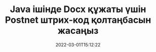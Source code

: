 ---
############################# Static ############################
layout: "auto-gen-signature"
date: 2022-03-01T15:12:22
draft: false
operation: Sign
signaturetype: Barcode
codetype: Postnet
fileformat: Docx
productName: Java
lang: kk
productCode: java
otherformats: pdf doc docx docm dot dotm dotx odt ott rtf xls xlsx xlsm xlsb csv ods ots xltx xltm ppt pptx pps ppsx odp otp potx potm pptm ppsm png jpg bmp gif tiff svg webp wmf
breadcrumb: Put  Barcode signature on Docx for Java

############################# Head ############################
head_title: "eSign Docx құжаты Java ішіндегі Postnet штрих-коды бар"
head_description: "Postnet штрих-код қолтаңбасын жасаңыз және оны кодтың бірнеше жолын пайдаланып Java арқылы Docx құжатына қойыңыз. Әртүрлі файл пішімдеріне қол қою үшін GroupDocs Document Signature API пайдаланыңыз."

############################# Header ############################
title: "Java ішінде Docx құжаты үшін Postnet штрих-код қолтаңбасын жасаңыз"
description: "Docx бизнес құжаттарыңызға Postnet штрих-кодпен e-қолтаңба қойыңыз. Қол қою опцияларын орнату үшін кодтың бірнеше жолы арқылы штрих-код қолтаңбасын жылдам және оңай жасаңыз."
bg_image: "https://cms.admin.containerize.com/templates/aspose/App_Themes/V3/images/bg/header1.png"
bg_overlay: false
button:
    enable: true

############################# SubMenu ############################
submenu:
    enable: true

    left:
        img_alt: "GroupDocs.Signature for Java"
        image: "https://cms.admin.containerize.com/templates/groupdocs/images/product-logos/90x90-noborder/groupdocs-signature-java.png"
        product: "GroupDocs.Signature"
        platform: "Java"



############################# About ############################
about:
    enable: true
    title: "GroupDocs.Signature for Java штрих-код қолтаңбалары API туралы."
    content: |
        [GroupDocs.Signature for Java](https://products.groupdocs.com/signature/java/) – UPCA, UPCE, EAN13, EAN14, Code39, Code39Extended, Code128, Codabar, Postnet, ISBN сияқты штрих-код түрлерін пайдаланып цифрлық құжаттарға электрондық қол қоюды басқаруға арналған жылдам және оңай API , ITF14 және басқалар. Тұтынушылар қажетті мәтінді қамтамасыз ететін штрих-кодтарды оңай жасап, оларды PDF, Microsoft Office Words құжаттары, Microsoft Office Excel жұмыс кітаптары, MS PowerPoint презентациялары, Adobe Photoshop файлдары және әртүрлі кескін пішімдеріне қоя алады. Құжаттарға орналастырылған штрих-кодтарды жаңартуға, іздеуге, тексеруге, жоюға немесе алдын ала қарауға болады. Сонымен қатар, штрих-кодтарды теңшеуге қолдау көрсетіледі.
    

############################# Steps ############################
steps:
    enable: true
    title_left: "Java жүйесінде Barcode арқылы Docx файлына қол қою қадамдары"
    content_left: |
        [GroupDocs.Signature for Java](https://products.groupdocs.com/signature/java/) Docx құжаттарға Barcode қолтаңбаларымен жылдам және оңай қол қою мүмкіндігін береді.
        
        * Жол немесе жад ағыны ретінде қол қойылатын Docx файлын қамтамасыз ететін Signature класының данасын жасаңыз
        * SignOptions сыныбын жасаңыз және барлық қажетті деректерді орнатыңыз.
        * Docx шығыс файлын немесе жад ағынын беретін Signature.Sign() әдісін шақырыңыз

    title_right: " Жүйе талаптары"
    content_right: |
        GroupDocs.Signature for Java барлық негізгі платформалар мен операциялық жүйелерде қолдау көрсетеді. Төмендегі кодты орындамас бұрын, жүйеде келесі алғышарттар орнатылғанына көз жеткізіңіз.

        * Операциялық жүйелер: Microsoft Windows, Linux, MacOS
        * Әзірлеу орталары: NetBeans, Intellij IDEA, Eclipse, etc.
        * Java runtime: J2SE 6.0 and above
        * Ең соңғы GroupDocs.Signature for Java нұсқасын [Maven](https://repository.groupdocs.com/webapp/#/artifacts/browse/tree/General/repo/com/groupdocs/groupdocs-signature) алыңыз.
         
    code: |
        ```java    
                
        // Set up input Docx file
        String filePath = "input.docx";
        // Set up output file
        String outputFilePath = "output.docx";

        // Instantiate Signature for input file
        Signature signature = new Signature(filePath);

        // create barcode option with predefined barcode text
        BarcodeSignOptions options = new BarcodeSignOptions("John Smith");

        // setup Barcode encoding type
        options.setEncodeType(BarcodeTypes.Postnet);

        // set signature position
        options.setLeft(50);
        options.setTop(50);
        options.setWidth(200);
        options.setHeight(50);

        // sign Docx document
        SignResult result = signature.sign(outputFilePath, options);

        ```

############################# Demos ############################
demos:
    enable: true
    title: "Docx құжаттарға Barcode тікелей көрсетілімі арқылы қол қою"
    content: |
       Дәл қазір [GroupDocs.Signature қолданбасы](https://products.groupdocs.app/signature/family) веб-сайтына кіру арқылы әртүрлі қолтаңбалармен Docx файлына қол қойыңыз. Тегін онлайн демонстрация сізді күтуде.

        
############################# About Formats ############################
about_formats:
    enable: true
    format:
        # format loop
        - icon: "fas fa-barcode"
          title: "About Postnet Barcode"
          content: |
            POSTNET (Postal Numeric Encoding Technique) — Америка Құрама Штаттарының пошта қызметі поштаны бағыттауға көмектесу үшін пайдаланатын штрих-код символологиясы.
          characterset: |
             Сандық сандар (0-9).
          textcapacity: |
             11 таңбаға дейін.
          image: |
             iVBORw0KGgoAAAANSUhEUgAAACcAAAAjCAYAAAAXMhMjAAAAAXNSR0IArs4c6QAAAARnQU1BAACxjwv8YQUAAAAJcEhZcwAADsMAAA7DAcdvqGQAAACeSURBVFhH7c7BCkMxEELR/P9Pp1LoRrCXpi4Cbw5kIRKZtS82x52a407Ncae+HrfWer8Pyr+i/3NcQv/nuIT+z3EJ/X/Ocf9mlxuhsXZ2uREaa2eXG6Gxdna5ERprZ5cbobF2drkRGmtnlxuhsXZ2uREaa2eXG6Gxdna5ERprZ5cbobF2drkRGmtnlxuhsXZ2ubnAHHdqjjt18XF7vwDevzbHqsQWPwAAAABJRU5ErkJggg==

          link: ""

############################# More Formats ############################
more_formats:
    enable: true
    title: "Java үшін басқа қолдау көрсетілетін Barcode қолтаңбалары"
    content: |
        "{{Файл пішімі}} қолтаңбасының басқа түрлерімен де қол қоюға болады. Төмендегі тізімді қараңыз."
    format: 
        
       
back_to_top:
    enable: true
---